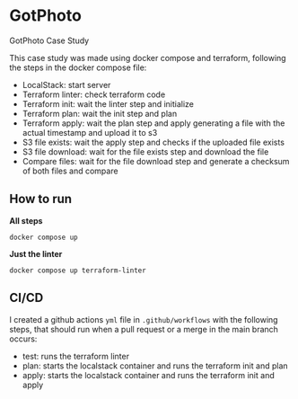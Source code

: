 # GotPhoto
GotPhoto Case Study 

This case study was made using docker compose and terraform, following the steps in the docker compose file:

- LocalStack: start server
- Terraform linter: check terraform code
- Terraform init: wait the linter step and initialize
- Terraform plan: wait the init step and plan
- Terraform apply: wait the plan step and apply generating a file with the actual timestamp and upload it to s3
- S3 file exists: wait the apply step and checks if the uploaded file exists
- S3 file download: wait for the file exists step and download the file
- Compare files: wait for the file download step and generate a checksum of both files and compare 

How to run
---

__All steps__
```shell
docker compose up
```

__Just the linter__
```shell
docker compose up terraform-linter
```

CI/CD
---

I created a github actions `yml` file in `.github/workflows` with the following steps, that should run when a pull request or a merge in the main branch occurs:

- test: runs the terraform linter 
- plan: starts the localstack container and runs the terraform init and plan
- apply: starts the localstack container and runs the terraform init and apply
